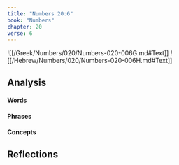 ```yaml
---
title: "Numbers 20:6"
book: "Numbers"
chapter: 20
verse: 6
---
```

![[/Greek/Numbers/020/Numbers-020-006G.md#Text]]
![[/Hebrew/Numbers/020/Numbers-020-006H.md#Text]]

## Analysis

#### Words

#### Phrases

#### Concepts

## Reflections
